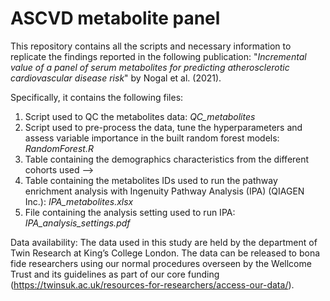 # ASCVD metabolite panel

This repository contains all the scripts and necessary information to replicate the findings reported in the following publication:
"_Incremental value of a panel of serum metabolites for predicting atherosclerotic cardiovascular disease risk_" by Nogal et al. (2021).


Specifically, it contains the following files:
1. Script used to QC the metabolites data: _QC_metabolites_
2. Script used to pre-process the data, tune the hyperparameters and assess variable importance in the built random forest models: _RandomForest.R_
3. Table containing the demographics characteristics from the different cohorts used --> 
4. Table containing the metabolites IDs used to run the pathway enrichment analysis with Ingenuity Pathway Analysis (IPA) (QIAGEN Inc.): _IPA_metabolites.xlsx_
5. File containing the analysis setting used to run IPA: _IPA_analysis_settings.pdf_


Data availability:
The data used in this study are held by the department of Twin Research at King’s College London. The data can be released to bona fide researchers using our normal
procedures overseen by the Wellcome Trust and its guidelines as part of our core funding (https://twinsuk.ac.uk/resources-for-researchers/access-our-data/).
